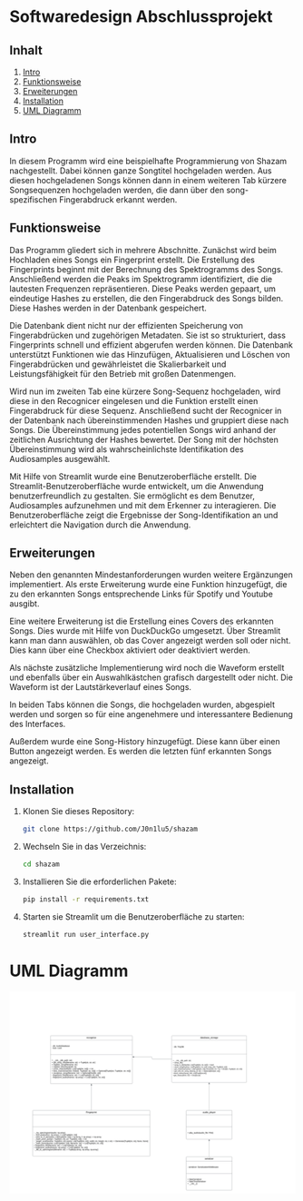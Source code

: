 # Softwaredesign Abschlussprojekt

## Inhalt

1. [Intro](#intro)
2. [Funktionsweise](#funktionsweise)
3. [Erweiterungen](#erweiterungen)
4. [Installation](#installation)
5. [UML Diagramm](#uml-diagramm)

## Intro
In diesem Programm wird eine beispielhafte Programmierung von Shazam nachgestellt. Dabei können ganze Songtitel hochgeladen werden. Aus diesen hochgeladenen Songs können dann in einem weiteren Tab kürzere Songsequenzen hochgeladen werden, die dann über den song-spezifischen Fingerabdruck erkannt werden.  
## Funktionsweise
Das Programm gliedert sich in mehrere Abschnitte. Zunächst wird beim Hochladen eines Songs ein Fingerprint erstellt. Die Erstellung des Fingerprints beginnt mit der Berechnung des Spektrogramms des Songs. Anschließend werden die Peaks im Spektrogramm identifiziert, die die lautesten Frequenzen repräsentieren. Diese Peaks werden gepaart, um eindeutige Hashes zu erstellen, die den Fingerabdruck des Songs bilden. Diese Hashes werden in der Datenbank gespeichert.

Die Datenbank dient nicht nur der effizienten Speicherung von Fingerabdrücken und zugehörigen Metadaten. Sie ist so strukturiert, dass Fingerprints schnell und effizient abgerufen werden können. Die Datenbank unterstützt Funktionen wie das Hinzufügen, Aktualisieren und Löschen von Fingerabdrücken und gewährleistet die Skalierbarkeit und Leistungsfähigkeit für den Betrieb mit großen Datenmengen.

Wird nun im zweiten Tab eine kürzere Song-Sequenz hochgeladen, wird diese in den Recognicer eingelesen und die Funktion erstellt einen Fingerabdruck für diese Sequenz. Anschließend sucht der Recognicer in der Datenbank nach übereinstimmenden Hashes und gruppiert diese nach Songs. Die Übereinstimmung jedes potentiellen Songs wird anhand der zeitlichen Ausrichtung der Hashes bewertet. Der Song mit der höchsten Übereinstimmung wird als wahrscheinlichste Identifikation des Audiosamples ausgewählt.

Mit Hilfe von Streamlit wurde eine Benutzeroberfläche erstellt. Die Streamlit-Benutzeroberfläche wurde entwickelt, um die Anwendung benutzerfreundlich zu gestalten. Sie ermöglicht es dem Benutzer, Audiosamples aufzunehmen und mit dem Erkenner zu interagieren. Die Benutzeroberfläche zeigt die Ergebnisse der Song-Identifikation an und erleichtert die Navigation durch die Anwendung.

## Erweiterungen
Neben den genannten Mindestanforderungen wurden weitere Ergänzungen implementiert. Als erste Erweiterung wurde eine Funktion hinzugefügt, die zu den erkannten Songs entsprechende Links für Spotify und Youtube ausgibt.

Eine weitere Erweiterung ist die Erstellung eines Covers des erkannten Songs. Dies wurde mit Hilfe von DuckDuckGo umgesetzt. Über Streamlit kann man dann auswählen, ob das Cover angezeigt werden soll oder nicht. Dies kann über eine Checkbox aktiviert oder deaktiviert werden.

Als nächste zusätzliche Implementierung wird noch die Waveform erstellt und ebenfalls über ein Auswahlkästchen grafisch dargestellt oder nicht. Die Waveform ist der Lautstärkeverlauf eines Songs.

In beiden Tabs können die Songs, die hochgeladen wurden, abgespielt werden und sorgen so für eine angenehmere und interessantere Bedienung des Interfaces.

Außerdem wurde eine Song-History hinzugefügt. Diese kann über einen Button angezeigt werden. Es werden die letzten fünf erkannten Songs angezeigt.

## Installation

1. Klonen Sie dieses Repository:

    ```bash
    git clone https://github.com/J0n1lu5/shazam
    ```

2. Wechseln Sie in das Verzeichnis:

    ```bash
    cd shazam
    ```

3. Installieren Sie die erforderlichen Pakete:

    ```bash
    pip install -r requirements.txt
    ```

4. Starten sie Streamlit um die Benutzeroberfläche zu starten:

    ```bash
    streamlit run user_interface.py
    ```


# UML Diagramm
![UML-Diagramm](https://github.com/J0n1lu5/shazam/blob/main/UML-1.png)